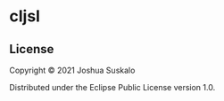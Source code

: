 # cljsl

## License

Copyright © 2021 Joshua Suskalo

Distributed under the Eclipse Public License version 1.0.
